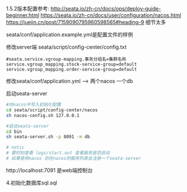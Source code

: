 1.5.2版本配置参考:
http://seata.io/zh-cn/docs/ops/deploy-guide-beginner.html
https://seata.io/zh-cn/docs/user/configuration/nacos.html
https://juejin.cn/post/7159090795960598565#heading-9
细节太多

seata/conf/application.example.yml是配置文件的样例

修改server端 seata/script/config-center/config.txt
~~~properties
#seata.service.vgroup-mapping.事务分组名=集群名称
service.vgroup_mapping.stock-service-group=default
service.vgroup_mapping.order-service-group=default
~~~
修改seata/conf/application.yml --> 两个nacos 一个db

启动seata-server
~~~bash
#向nacos中写入初始化配置
cd seata/script/config-center/nacos
sh nacos-config.sh 127.0.0.1 

#启动seata-server
cd bin
sh seata-server.sh -p 8091 -m db

# notic
# 要时刻查看 logs/start.out 查看服务是否启动
# 如果使用nacos 则在nacos的服务列表会注册一个seata-server
~~~

http://localhost:7091 是web端控制台

4.初始化数据库sql.sql


